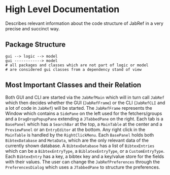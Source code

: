 # High Level Documentation

Describes relevant information about the code structure of JabRef in a very precise and succinct way. 

## Package Structure

```
gui --> logic --> model
gui ------------> model
# all packages and classes which are not part of logic or model 
# are considered gui classes from a dependency stand of view
```

## Most Important Classes and their Relation

Both GUI and CLI are started via the `JabRefMain` which will in turn call `JabRef` which then decides whether the GUI (`JabRefFrame`) or the CLI (`JabRefCLI` and a lot of code in `JabRef`) will be started. The `JabRefFrame` represents the Window which contains a `SidePane` on the left used for the fetchers/groups and a `DragDropPopupPane` extending a `JTabbedPane` on the right. Each tab is a `BasePanel` which has a `SearchBar` at the top, a `MainTable` at the center and a `PreviewPanel` or an `EntryEditor` at the bottom. Any right click in the `MainTable` is handled by the `RightClickMenu`. Each `BasePanel` holds both `BibtexDatabase` and `MetaData`, which are the only relevant data of the currently shown database. A `BibtexDatabase` has a list of `BibtexEntries` which can be a `BibtexEntryType`, a `BiblatexEntryType`, or a `CustomEntryType`. Each `BibtexEntry` has a key, a bibtex key and a key/value store for the fields with their values. The user can change the `JabRefPreferences` through the `PreferencesDialog` which uses a `JTabbedPane` to structure the preferences. 